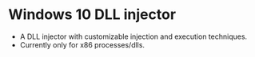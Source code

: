 # Windows 10 DLL injector
- A DLL injector with customizable injection and execution techniques.
- Currently only for x86 processes/dlls.
